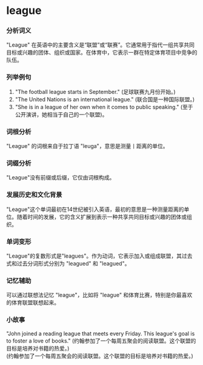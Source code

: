 # league

### 分析词义

  

"League" 在英语中的主要含义是“联盟”或“联赛”。它通常用于指代一组共享共同目标或兴趣的团体、组织或国家。在体育中，它表示一群在特定体育项目中竞争的队伍。

  

### 列举例句

  

1.  "The football league starts in September." (足球联赛九月份开始。)
2.  "The United Nations is an international league." (联合国是一种国际联盟。)
3.  "She is in a league of her own when it comes to public speaking." (至于公开演讲，她相当于自己的一个联盟)。

  

### 词根分析

  

"League" 的词根来自于拉丁语 "leuga"，意思是测量丨距离的单位。

  

### 词缀分析

  

"League"没有前缀或后缀，它仅由词根构成。

  

### 发展历史和文化背景

  

"League"这个单词最初在14世纪被引入英语，最初的意思是一种测量距离的单位。随着时间的发展，它的含义扩展到表示一种共享共同目标或兴趣的团体或组织。

  

### 单词变形

  

"League"的复数形式是"leagues"。作为动词，它表示加入或组成联盟，其过去式和过去分词形式分别为 "leagued" 和 "leagued"。

  

### 记忆辅助

  

可以通过联想法记忆 "league"，比如将 "league" 和体育比赛，特别是你最喜欢的体育联盟联想起来。

  

### 小故事

  

"John joined a reading league that meets every Friday. This league's goal is to foster a love of books." (约翰参加了一个每周五聚会的阅读联盟。这个联盟的目标是培养对书籍的热爱。)  
(约翰参加了一个每周五聚会的阅读联盟。这个联盟的目标是培养对书籍的热爱。)
